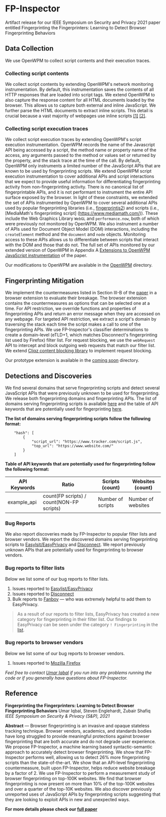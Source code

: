 # FP-Inspector
Artifact release for our IEEE Symposium on Security and Privacy 2021 paper entitled Fingerprinting the Fingerprinters: Learning to Detect Browser Fingerprinting Behaviors


## Data Collection
We use OpenWPM to collect script contents and their execution traces.  

### Collecting script contents
We collect script contents by extending OpenWPM's network monitoring instrumentation. By default, this instrumentation saves the contents of all HTTP responses that are loaded into script tags. We extend OpenWPM to also capture the response content for all HTML documents loaded by the browser. This allows us to capture both external and inline JavaScript. We further parse the HTML documents to extract inline scripts. This detail is crucial because a vast majority of webpages use inline scripts [[1]](https://www.kapravelos.com/publications/jsinclusions-CCS12.pdf) [[2]](https://arxiv.org/pdf/1811.00918.pdf).

### Collecting script execution traces
We collect script execution traces by extending OpenWPM's script execution instrumentation. OpenWPM records the name of the Javascript API being accessed by a script, the method name or property name of the access, any arguments passed to the method or values set or returned by the property, and the stack trace at the time of the call. By default, OpenWPM only instruments a limited number of the JavaScript APIs that are known to be used by fingerprinting scripts. We extend OpenWPM script execution instrumentation to cover additional APIs and script interactions that we expect to provide useful information for differentiating fingerprinting activity from non-fingerprinting activity. There is no canonical list of fingerprintable APIs, and it is not performant to instrument the entire API surface exposed by the browser. In light of these constraints, we extended the set of APIs instrumented by OpenWPM to cover several additional APIs used by popular fingerprinting libraries (i.e., [fingerprintjs2](https://github.com/fingerprintjs/fingerprintjs2)) and scripts (i.e., [MediaMath's fingerprinting script] (https://www.mediamath.com/)). These include the Web Graphics Library `WebGL` and `performance.now`, both of which were previously not monitored by OpenWPM. We also instrument a number of APIs used for Document Object Model (DOM) interactions, including the `createElement` method and the `document` and `node` objects. Monitoring access to these APIs allows us to differentiate between scripts that interact with the DOM and those that do not. The full set of APIs monitored by our extended version of OpenWPM in Appendix A [Extensions to OpenWPM JavaScript instrumentation](https://umariqbal.com/papers/fpinspector-sp2021.pdf) of the paper.

Our modifications to OpenWPM are available in the [OpenWPM](https://github.com/uiowa-irl/FP-Inspector/tree/master/OpenWPM) directory.


## Fingerprinting Mitigation
We implement the countermeasures listed in Section III-B of the [paper](https://umariqbal.com/papers/fpinspector-sp2021.pdf) in a browser extension to evaluate their breakage. The browser extension contains the countermeasures as options that can be selected one at a time. For API restriction, we override functions and properties of fingerprinting APIs and return an error message when they are accessed on any webpage. For targeted API restriction, we extract a script's domain by traversing the stack each time the script makes a call to one of the fingerprinting APIs. We use FP-Inspector's classifier determinations to create a domain-level (eTLD+1, which matches Disconnect's fingerprinting list used by Firefox) filter list. For request blocking, we use the `webRequest` API to intercept and block outgoing web requests that match our filter list. We extend [Cliqz content blocking library](https://github.com/cliqz-oss/adblocker) to implement request blocking. 

Our prototype extension is available in the [coming soon]() directory.


## Detections and Discoveries
We find several domains that serve fingerprinting scripts and detect several JavaScript APIs that were previously unknown to be used for fingerprinting. We release both fingerprinting domains and fingerprinting APIs. The list of domains serving fingerprinting scripts is available [here](https://github.com/uiowa-irl/FP-Inspector/blob/master/Data/fingerprinting_domains.json) and the table of API keywords that are potentially used for fingerprinting [here](https://github.com/uiowa-irl/FP-Inspector/blob/master/Data/potential_fingerprinting_APIs.md). 

**The list of domains serving fingerprinting scripts follow the following format:**

```
    "hash": [
        {
            "script_url": "https://www.tracker.com/script.js",
            "top_url": "https://www.website.com/"
        }
    ]
```

**Table of API keywords that are potentially used for fingerprinting follow the following format:**

API Keywords | Ratio | Scripts (count) | Websites (count)
------------ | ------------- | ------------- | -------------
example_api | count(FP scripts) / count(NON-FP scripts) | Number of scripts | Number of websites 


### Bug Reports
We also report discoveries made by FP-Inspector to popular filter lists and browser vendors. We report the discovered domains serving fingerprinting scripts to [Easylsit/EasyPrivacy](https://easylist.to/) and [Disconnect](https://disconnect.me/). We report previously unknown APIs that are potentially used for fingerprinting to browser vendors. 


### Bug reports to filter lists 
Below we list some of our bug reports to filter lists. 

1. Issues reported to [Easylist/EasyPrivacy](https://github.com/easylist/easylist/issues/created_by/UmarIqbal)
2. Issues reported to [Disconnect](https://github.com/disconnectme/disconnect-tracking-protection/issues/created_by/UmarIqbal)
3. Bulk reports to [Fanboy](https://github.com/ryanbr) &mdash; who was extremely helpful to add them to EasyPrivacy. 

> As a result of our reports to filter lists, EasyPrivacy has created a new category for fingerprinting in their filter list. Our findings to EasyPrivacy can be seen under the category `! Fingerprinting` in the [list](https://easylist.to/easylist/easyprivacy.txt).


### Bug reports to browser vendors 
Below we list some of our bug reports to browser vendors.

1. Issues reported to [Mozilla Firefox](https://bugzilla.mozilla.org/buglist.cgi?email1=umar-iqbal&classification=Components&resolution=---&query_format=advanced&emailreporter1=1&emailtype1=substring)


*Feel free to contact [Umar Iqbal](https://www.umariqbal.com) if you run into any problems running the code or if you generally have questions about FP-Inspector.*


## Reference

**Fingerprinting the Fingerprinters: Learning to Detect Browser Fingerprinting Behaviors**
Umar Iqbal, Steven Englehardt, Zubair Shafiq  
*IEEE Symposium on Security & Privacy (S&P), 2021*

**Abstract** &mdash; Browser fingerprinting is an invasive and opaque stateless tracking technique. Browser vendors, academics, and standards bodies have long struggled to provide meaningful protections against browser fingerprinting that are both accurate and do not degrade user experience. We propose FP-Inspector, a machine learning based syntactic-semantic approach to accurately detect browser fingerprinting. We show that FP-Inspector performs well, allowing us to detect 26% more fingerprinting scripts than the state-of-the-art. We show that an API-level fingerprinting countermeasure, built upon FP-Inspector, helps reduce website breakage by a factor of 2. We use FP-Inspector to perform a measurement study of browser fingerprinting on top-100K websites. We find that browser fingerprinting is now present on more than 10% of the top-100K websites and over a quarter of the top-10K websites. We also discover previously unreported uses of JavaScript APIs by fingerprinting scripts suggesting that they are looking to exploit  APIs in new and unexpected ways.

**For more details please check our [full paper](https://umariqbal.com/papers/fpinspector-sp2021.pdf)**

